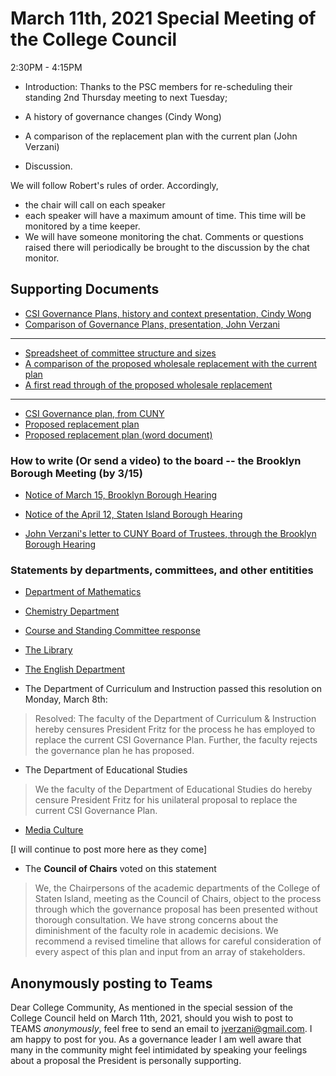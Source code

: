 # March 11th, 2021 Special Meeting of the College Council

2:30PM - 4:15PM


* Introduction: Thanks to the PSC members for re-scheduling their standing 2nd Thursday meeting to next Tuesday; 

* A history of governance changes (Cindy Wong)

* A comparison of the replacement plan with the current plan (John Verzani)

* Discussion. 


We will follow Robert's rules of order. Accordingly,

* the chair will call on each speaker
* each speaker will have a maximum amount of time. This time will be monitored by a time keeper.
* We will have someone monitoring the chat. Comments or questions raised there will periodically be brought to the discussion by the chat monitor.



## Supporting Documents

* [CSI Governance Plans, history and context presentation, Cindy Wong](/CCFS/Mar-SpecialMeeting/history-governance.pptx)
* [Comparison of Governance Plans, presentation, John Verzani](/CCFS/Mar-SpecialMeeting/Proposed-changes.pptx)

----

* [Spreadsheet of committee structure and sizes](/CCFS/Mar-SpecialMeeting/Counts_Current_vs_Proposed.xlsx)
* [A comparison of the proposed wholesale replacement with the current plan](/CCFS/Mar-SpecialMeeting/Changes.docx)
* [A first read through of the proposed wholesale replacement](/CCFS/Mar-SpecialMeeting/governance.pdf)

----

* [CSI Governance plan, from CUNY](https://www.cuny.edu/about/administration/offices/legal-affairs/governance-plans/)
* [Proposed replacement plan](/CCFS/Mar-SpecialMeeting/CSI-proposed-plan-3-3-2021.pdf)
* [Proposed replacement plan (word document)](/CCFS/Mar-SpecialMeeting/CSI-proposed-plan-3-3-2021.docx)

### How to write (Or send a video) to the board -- the Brooklyn Borough Meeting (by 3/15)

* [Notice of March 15, Brooklyn Borough Hearing](https://www.cuny.edu/wp-content/uploads/sites/4/page-assets/about/trustees/borough-hearings/brooklyn/BKBHnotice0321.pdf)
* [Notice of the April 12, Staten Island Borough Hearing](https://urauthoring02.cuny.edu/main/wp-content/uploads/sites/4/page-assets/about/trustees/borough-hearings/staten-island/SIBHNotice0421.pdf)

* [John Verzani's letter to CUNY Board of Trustees, through the Brooklyn Borough Hearing](/CCFS/Mar-SpecialMeeting/board-letter.docx)


### Statements by departments, committees, and other entitities


* [Department of Mathematics](/CCFS/Mar-SpecialMeeting/math-3-2-2021.docx)

* [Chemistry Department](/CCFS/Mar-SpecialMeeting/chemistry-3-9-2021.docx)

* [Course and Standing Committee response](/CCFS/Mar-SpecialMeeting/course-standing.docx)

* [The Library](/CCFS/Mar-SpecialMeeting/library.docx)

* [The English Department](/CCFS/Mar-SpecialMeeting/english.docx)

* The Department of Curriculum and Instruction passed this resolution on Monday, March 8th:

> Resolved: The faculty of the Department of Curriculum & Instruction hereby censures President Fritz for the process he has employed to replace the current CSI Governance Plan. Further, the faculty rejects the governance plan he has proposed.

* The Department of Educational Studies 

> We the faculty of the Department of Educational Studies do hereby censure President Fritz for his unilateral proposal to replace the current CSI Governance Plan.


* [Media Culture](/CCFS/Mar-SpecialMeeting/Media-Culture-statement.pdf)

[I will continue to post more here as they come]


* The **Council of Chairs** voted on this statement

> We, the Chairpersons of the academic departments of the College of Staten Island, meeting as the Council of Chairs, object to the process through which the governance proposal has been presented without thorough consultation. We have strong concerns about the diminishment of the faculty role in academic decisions. We recommend a revised timeline that allows for careful consideration of every aspect of this plan and input from an array of stakeholders.
 


## Anonymously posting to Teams

Dear College Community, As mentioned in the special session of the College Council held on March 11th, 2021, should you wish to post to TEAMS *anonymously*, feel free to send an email to [jverzani@gmail.com](jverzani@gmail.com). I am happy to post for you. As a governance leader I am well aware that many in the community might feel intimidated by speaking your feelings about a proposal the President is personally supporting.
